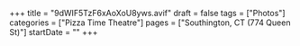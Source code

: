 +++
title = "9dWIF5TzF6xAoXoU8yws.avif"
draft = false
tags = ["Photos"]
categories = ["Pizza Time Theatre"]
pages = ["Southington, CT (774 Queen St)"]
startDate = ""
+++
